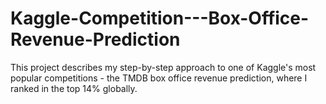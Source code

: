 # Kaggle-Competition---Box-Office-Revenue-Prediction
This project describes my step-by-step approach to one of Kaggle's most popular competitions - the TMDB box office revenue prediction, where I ranked in the top 14% globally. 
